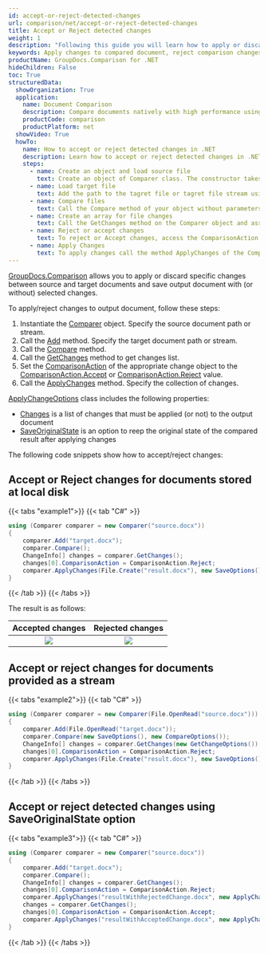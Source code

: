 ```yaml
---
id: accept-or-reject-detected-changes
url: comparison/net/accept-or-reject-detected-changes
title: Accept or Reject detected changes
weight: 1
description: "Following this guide you will learn how to apply or discard changes detected during document comparison process using GroupDocs.Comparison for .NET API."
keywords: Apply changes to compared document, reject comparison changes, document comparison changes
productName: GroupDocs.Comparison for .NET
hideChildren: False
toc: True
structuredData:
  showOrganization: True
  application:
    name: Document Comparison
    description: Compare documents natively with high performance using C# language and GroupDocs.Comparison for .NET
    productCode: comparison
    productPlatform: net
  showVideo: True
  howTo:
    name: How to accept or reject detected changes in .NET
    description: Learn how to accept or reject detected changes in .NET step by step
    steps:
      - name: Create an object and load source file
        text: Create an object of Comparer class. The constructor takes the source file path or source file stream parameter. You may specify absolute or relative file path as per your requirements.
      - name: Load target file
        text: Add the path to the tagret file or tagret file stream using the Add method.
      - name: Compare files
        text: Call the Compare method of your object without parameters.
      - name: Create an array for file changes
        text: Call the GetChanges method on the Comparer object and assign the result to an array of type ChangeInfo.
      - name: Reject or accept changes
        text: To reject or Accept changes, access the ComparisonAction field of the array element and set the Reject or Accept value from the enum ComparisonAction.
      - name: Apply Changes
        text: To apply changes call the method ApplyChanges of the Comparer class object. The method takes a file stream parameter of the resulting file and object of ApplyChangeOptions class which should contains a ChangeInfo array.
---
```


[GroupDocs.Comparison](https://products.groupdocs.com/comparison/net) allows you to apply or discard specific changes between source and target documents and save output document with (or without) selected changes. 

To apply/reject changes to output document, follow these steps:

1.  Instantiate the [Comparer](https://reference.groupdocs.com/net/comparison/groupdocs.comparison/comparer) object. Specify the source document path or stream.
2.  Call the [Add](https://reference.groupdocs.com/net/comparison/groupdocs.comparison/comparer/methods/add/index) method. Specify the target document path or stream.
3.  Call the [Compare](https://reference.groupdocs.com/net/comparison/groupdocs.comparison/comparer/methods/compare/index) method.
4.  Call the [GetChanges](https://reference.groupdocs.com/net/comparison/groupdocs.comparison/comparer/methods/getchanges/index) method to get changes list.
5.  Set the [ComparisonAction](https://reference.groupdocs.com/net/comparison/groupdocs.comparison.result/changeinfo/properties/comparisonaction) of the appropriate change object to the [ComparisonAction.Accept](https://reference.groupdocs.com/net/comparison/groupdocs.comparison.result/comparisonaction) or [ComparisonAction.Reject](https://reference.groupdocs.com/net/comparison/groupdocs.comparison.result/comparisonaction) value.
6.  Call the [ApplyChanges](https://reference.groupdocs.com/net/comparison/groupdocs.comparison/comparer/methods/applychanges/index) method. Specify the collection of changes.

[ApplyChangeOptions](https://reference.groupdocs.com/comparison/net/groupdocs.comparison.options/applychangeoptions) class includes the following properties:

- [Changes](https://reference.groupdocs.com/comparison/net/groupdocs.comparison.options/applychangeoptions/properties/changes) is a list of changes that must be applied (or not) to the output document
- [SaveOriginalState](https://reference.groupdocs.com/comparison/net/groupdocs.comparison.options/applychangeoptions/properties/saveoriginalstate) is an option to reep the original state of the compared result after applying changes

The following code snippets show how to accept/reject changes:

## Accept or Reject changes for documents stored at local disk

{{< tabs "example1">}}
{{< tab "C#" >}}
```csharp
using (Comparer comparer = new Comparer("source.docx"))
{
    comparer.Add("target.docx");
    comparer.Compare();
    ChangeInfo[] changes = comparer.GetChanges();
    changes[0].ComparisonAction = ComparisonAction.Reject;
    comparer.ApplyChanges(File.Create("result.docx"), new SaveOptions(), new ApplyChangeOptions() { Changes = changes });
}
```
{{< /tab >}}
{{< /tabs >}}

The result is as follows:

|                            Accepted changes                             |                             Rejected changes                            |
| :-----------------------------------------------------------------: | :----------------------------------------------------------------: |
| ![](/comparison/net/images/accepted-changes.png) | ![](/comparison/net/images/rejected-changes.png) |



## Accept or reject changes for documents provided as a stream

{{< tabs "example2">}}
{{< tab "C#" >}}
```csharp
using (Comparer comparer = new Comparer(File.OpenRead("source.docx")))
{
    comparer.Add(File.OpenRead("target.docx"));
    comparer.Compare(new SaveOptions(), new CompareOptions());
    ChangeInfo[] changes = comparer.GetChanges(new GetChangeOptions());
    changes[0].ComparisonAction = ComparisonAction.Reject;
    comparer.ApplyChanges(File.Create("result.docx"), new SaveOptions(), new ApplyChangeOptions() { Changes = changes });
}
```
{{< /tab >}}
{{< /tabs >}}

## Accept or reject detected changes using SaveOriginalState option

{{< tabs "example3">}}
{{< tab "C#" >}}
```csharp
using (Comparer comparer = new Comparer("source.docx"))
{
    comparer.Add("target.docx");
    comparer.Compare();
    ChangeInfo[] changes = comparer.GetChanges();
    changes[0].ComparisonAction = ComparisonAction.Reject;
    comparer.ApplyChanges("resultWithRejectedChange.docx", new ApplyChangeOptions() { Changes = changes, SaveOriginalState = true });
    changes = comparer.GetChanges();
    changes[0].ComparisonAction = ComparisonAction.Accept;
    comparer.ApplyChanges("resultWithAcceptedChange.docx", new ApplyChangeOptions() { Changes = changes });
}
```
{{< /tab >}}
{{< /tabs >}}
